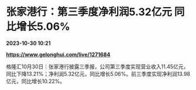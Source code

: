 # 张家港行：第三季度净利润5.32亿元 同比增长5.06%

**2023-10-30 10:21**

**https://www.gelonghui.com/live/1271684**

格隆汇10月30日｜张家港行披露三季报，公司第三季度实现营业收入11.45亿元，同比下降13.21%；净利润5.32亿元，同比增长5.06%。前三季度实现净利润13.98亿元，同比增长10.22%。